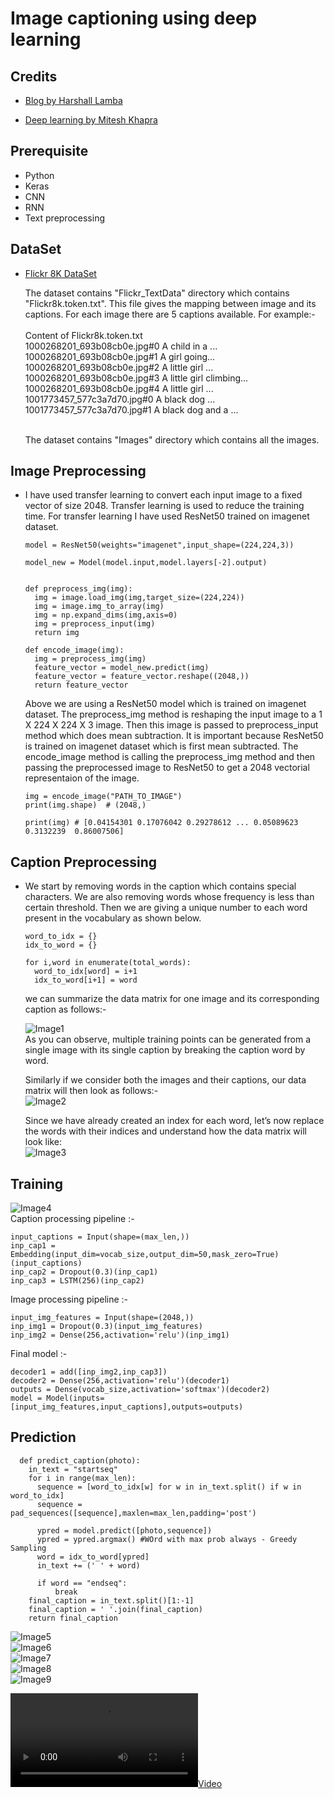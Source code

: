 # Image captioning using deep learning

## Credits
* [Blog by Harshall Lamba](https://towardsdatascience.com/image-captioning-with-keras-teaching-computers-to-describe-pictures-c88a46a311b8)

* [Deep learning by Mitesh Khapra](https://www.youtube.com/playlist?list=PLyqSpQzTE6M9gCgajvQbc68Hk_JKGBAYT)


## Prerequisite
* Python
* Keras
* CNN
* RNN
* Text preprocessing

## DataSet
* [Flickr 8K DataSet](https://www.kaggle.com/shadabhussain/flickr8k)

  The dataset contains "Flickr_TextData" directory which contains "Flickr8k.token.txt". This file gives the mapping between image and its captions. For each image there are 5 captions available. For example:- <br /><br />
  Content of Flickr8k.token.txt <br />
  1000268201_693b08cb0e.jpg#0 A child in a ... <br />
  1000268201_693b08cb0e.jpg#1 A girl going... <br />
  1000268201_693b08cb0e.jpg#2 A little girl ... <br />
  1000268201_693b08cb0e.jpg#3 A little girl climbing... <br />
  1000268201_693b08cb0e.jpg#4 A little girl ... <br />
  1001773457_577c3a7d70.jpg#0 A black dog ... <br />
  1001773457_577c3a7d70.jpg#1 A black dog and a ... <br /><br />

  The dataset contains "Images" directory which contains all the images.


## Image Preprocessing
* I have used transfer learning to convert each input image to a fixed vector of size 2048. Transfer learning is used to reduce the training time. For transfer learning I have used ResNet50 trained on imagenet dataset.

  ```
  model = ResNet50(weights="imagenet",input_shape=(224,224,3))

  model_new = Model(model.input,model.layers[-2].output)


  def preprocess_img(img):
    img = image.load_img(img,target_size=(224,224))
    img = image.img_to_array(img)
    img = np.expand_dims(img,axis=0)
    img = preprocess_input(img)
    return img

  def encode_image(img):
    img = preprocess_img(img)
    feature_vector = model_new.predict(img)
    feature_vector = feature_vector.reshape((2048,))
    return feature_vector

  ```
  Above we are using a ResNet50 model which is trained on imagenet dataset. The preprocess_img method is reshaping the input image to a 1 X 224 X 224 X 3 image. Then this image is passed to preprocess_input method which does mean subtraction. It is important because ResNet50 is trained on imagenet dataset which is first mean subtracted. The encode_image method is calling the preprocess_img method and then passing the preprocessed image to ResNet50 to get a 2048 vectorial representaion of the image.


  ```
  img = encode_image("PATH_TO_IMAGE")
  print(img.shape)  # (2048,)

  print(img) # [0.04154301 0.17076042 0.29278612 ... 0.05089623 0.3132239  0.86007506]

  ```

## Caption Preprocessing
* We start by removing words in the caption which contains special characters. We are also removing words whose frequency is less than certain threshold. Then we are giving a unique number to each word present in the vocabulary as shown below.

  ```
  word_to_idx = {}
  idx_to_word = {}

  for i,word in enumerate(total_words):
    word_to_idx[word] = i+1
    idx_to_word[i+1] = word

  ```

  we can summarize the data matrix for one image and its corresponding caption as follows:-

  ![Image1](./image1.jpeg) <br />
  As you can observe, multiple training points can be generated from a single image with its single caption by breaking the caption word by word.

  Similarly if we consider both the images and their captions, our data matrix will then look as follows:- <br />
  ![Image2](./image2.jpeg) <br />

  Since we have already created an index for each word, let’s now replace the words with their indices and understand how the data matrix will look like: <br />
  ![Image3](./image3.jpeg) <br />


## Training
  ![Image4](./image4.jpeg) <br />
  Caption processing pipeline :-
  ``` 
  input_captions = Input(shape=(max_len,))
  inp_cap1 = Embedding(input_dim=vocab_size,output_dim=50,mask_zero=True)(input_captions)
  inp_cap2 = Dropout(0.3)(inp_cap1)
  inp_cap3 = LSTM(256)(inp_cap2)
  ```

  Image processing pipeline :-
  ```
  input_img_features = Input(shape=(2048,))
  inp_img1 = Dropout(0.3)(input_img_features)
  inp_img2 = Dense(256,activation='relu')(inp_img1)
  ```

  Final model :-
  ```
  decoder1 = add([inp_img2,inp_cap3])
  decoder2 = Dense(256,activation='relu')(decoder1)
  outputs = Dense(vocab_size,activation='softmax')(decoder2)
  model = Model(inputs=[input_img_features,input_captions],outputs=outputs)
  ```
## Prediction
  ```
    def predict_caption(photo):  
      in_text = "startseq"
      for i in range(max_len):
        sequence = [word_to_idx[w] for w in in_text.split() if w in word_to_idx]
        sequence = pad_sequences([sequence],maxlen=max_len,padding='post')
        
        ypred = model.predict([photo,sequence])
        ypred = ypred.argmax() #WOrd with max prob always - Greedy Sampling
        word = idx_to_word[ypred]
        in_text += (' ' + word)
        
        if word == "endseq":
            break
      final_caption = in_text.split()[1:-1]
      final_caption = ' '.join(final_caption)
      return final_caption
  ```
  ![Image5](./image5.png) <br />
  ![Image6](./image6.png) <br />
  ![Image7](./image7.png) <br />
  ![Image8](./image8.png) <br />
  ![Image9](./image9.png) <br />

  [![Video](./video.mp4)](./video.mp4) <br />